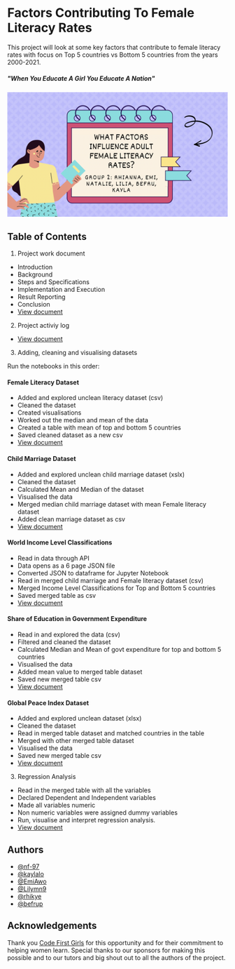
# Factors Contributing To Female Literacy Rates

This project will look at some key factors that contribute to female literacy rates with focus on Top 5 countries vs Bottom 5 countries from the years 2000-2021.




##### _"When You Educate A Girl You Educate A Nation"_


![](title-card.png)

## Table of Contents
1. Project work document
*   Introduction
*   Background
*   Steps and Specifications
*   Implementation and Execution
*   Result Reporting
*   Conclusion
*   [View document](https://github.com/nf-97/literacy-project/blob/to-be-marked/other-project-docs/Project%20Report%20-%20Female%20Literacy.docx)

2.  Project activiy log
*   [View document](https://github.com/nf-97/literacy-project/blob/to-be-marked/other-project-docs/Project%20Activity%20Log%20(Female%20Literacy).xlsx)

3.  Adding, cleaning and visualising datasets <br>

Run the notebooks in this order:
####    Female Literacy Dataset
*   Added and explored unclean literacy dataset (csv)
*   Cleaned the dataset 
*   Created visualisations 
*   Worked out the median and mean of the data
*   Created a table with mean of top and bottom 5 countries
*   Saved cleaned dataset as a new csv
*   [View document](https://github.com/nf-97/literacy-project/blob/to-be-marked/jupyter-notebooks-data-files/1.adult-female-literacy-dc.ipynb)
####    Child Marriage Dataset
*   Added and explored unclean child marriage dataset (xslx)
*   Cleaned the dataset 
*   Calculated Mean and Median of the dataset
*   Visualised the data
*   Merged median child marriage dataset with mean Female literacy dataset
*   Added clean marriage dataset as csv
*   [View document](https://github.com/nf-97/literacy-project/blob/to-be-marked/jupyter-notebooks-data-files/2.child-marriage-dc.ipynb)

####    World Income Level Classifications
*   Read in data through API 
*   Data opens as a 6 page JSON file 
*   Converted JSON to dataframe for Jupyter Notebook
*   Read in merged child marriage and Female literacy dataset (csv)
*   Merged Income Level Classifications for Top and Bottom 5 countries
*   Saved merged table as csv
*    [View document](https://github.com/nf-97/literacy-project/blob/to-be-marked/jupyter-notebooks-data-files/3.income-level-api-dc%20.ipynb)

####    Share of Education in Government Expenditure
*   Read in and explored the data (csv)
*   Filtered and cleaned the dataset
*   Calculated Median and Mean of govt expenditure for top and bottom 5 countries
*   Visualised the data
*   Added mean value to merged table dataset
*   Saved new merged table csv
*    [View document](https://github.com/nf-97/literacy-project/blob/to-be-marked/jupyter-notebooks-data-files/4.share-of-education-in-govtexp-dc.ipynb)


####   Global Peace Index Dataset
*   Added and explored unclean dataset (xlsx)
*   Cleaned the dataset
*   Read in merged table dataset and matched countries in the table
*   Merged with other merged table dataset
*   Visualised the data
*   Saved new merged table csv
*    [View document](https://github.com/nf-97/literacy-project/blob/to-be-marked/jupyter-notebooks-data-files/5.GPI-dc.ipynb) 

3.  Regression Analysis
*   Read in the merged table with all the variables
*   Declared Dependent and Independent variables
*   Made all variables numeric
*   Non numeric variables were assigned dummy variables
*   Run, visualise and interpret regression analysis.
*   [View document](https://github.com/nf-97/literacy-project/blob/to-be-marked/jupyter-notebooks-data-files/7.regression-results.ipynb)




         
## Authors

- [@nf-97](https://github.com/nf-97)
- [@kaylalo](https://github.com/Kaylalo)
- [@EmiAwo](https://github.com/EmiAwo)
- [@Lilymn9](https://github.com/Lilymn9)
- [@rhikye](https://github.com/rhikye)
- [@befrup](https://github.com/befrup)

## Acknowledgements

 Thank you [Code First Girls](https://codefirstgirls.com/) for this opportunity and for their commitment to helping women learn. Special thanks to our sponsors for making this possible and to our tutors and big shout out to all the authors of the project.
